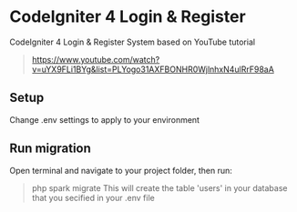 # CodeIgniter 4 Login & Register
CodeIgniter 4 Login &amp; Register System based on YouTube tutorial 
> https://www.youtube.com/watch?v=uYX9FLi1BYg&list=PLYogo31AXFBONHR0WjlnhxN4ulRrF98aA
## Setup
Change .env settings to apply to your environment

## Run migration
Open terminal and navigate to your project folder, then run:
> php spark migrate
This will create the table 'users' in your database that you secified in your .env file